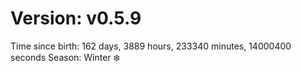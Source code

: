# Version: v0.5.9
Time since birth: 162 days, 3889 hours, 233340 minutes, 14000400 seconds
Season: Winter ❄️
